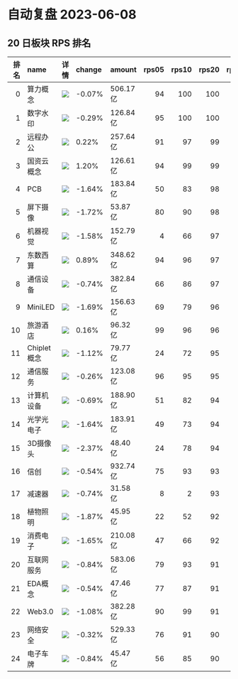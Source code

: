 # 自动复盘 2023-06-08
## 20 日板块 RPS 排名
|   排名 | name        | 详情                                                                                                | change   | amount   |   rps05 |   rps10 |   rps20 |   rps50 |   rps120 |   rps250 | volume      |
|-------:|:------------|:----------------------------------------------------------------------------------------------------|:---------|:---------|--------:|--------:|--------:|--------:|---------:|---------:|:------------|
|      0 | 算力概念    | ![](https://sykent-blog-image.oss-cn-beijing.aliyuncs.com/quant/image/2023/6/1686213429454-tmp.jpg) | -0.07%   | 506.17亿 |      94 |     100 |     100 |     100 |        0 |        0 | 2022.43万手 |
|      1 | 数字水印    | ![](https://sykent-blog-image.oss-cn-beijing.aliyuncs.com/quant/image/2023/6/1686213430575-tmp.jpg) | -0.29%   | 126.84亿 |      95 |     100 |     100 |      91 |        0 |        0 | 733.96万手  |
|      2 | 远程办公    | ![](https://sykent-blog-image.oss-cn-beijing.aliyuncs.com/quant/image/2023/6/1686213431624-tmp.jpg) | 0.22%    | 257.64亿 |      91 |      97 |      99 |      86 |       98 |       98 | 1450.80万手 |
|      3 | 国资云概念  | ![](https://sykent-blog-image.oss-cn-beijing.aliyuncs.com/quant/image/2023/6/1686213432621-tmp.jpg) | 1.20%    | 126.61亿 |      94 |      99 |      99 |      71 |       98 |      100 | 743.95万手  |
|      4 | PCB         | ![](https://sykent-blog-image.oss-cn-beijing.aliyuncs.com/quant/image/2023/6/1686213433572-tmp.jpg) | -1.64%   | 183.84亿 |      50 |      83 |      98 |      70 |       78 |       82 | 1022.86万手 |
|      5 | 屏下摄像    | ![](https://sykent-blog-image.oss-cn-beijing.aliyuncs.com/quant/image/2023/6/1686213434505-tmp.jpg) | -1.72%   | 53.87亿  |      80 |      90 |      98 |      42 |       84 |       59 | 784.00万手  |
|      6 | 机器视觉    | ![](https://sykent-blog-image.oss-cn-beijing.aliyuncs.com/quant/image/2023/6/1686213435605-tmp.jpg) | -1.58%   | 152.79亿 |       4 |      66 |      97 |      83 |       95 |       99 | 698.77万手  |
|      7 | 东数西算    | ![](https://sykent-blog-image.oss-cn-beijing.aliyuncs.com/quant/image/2023/6/1686213436473-tmp.jpg) | 0.89%    | 348.62亿 |      94 |      96 |      97 |      96 |       99 |       98 | 2140.41万手 |
|      8 | 通信设备    | ![](https://sykent-blog-image.oss-cn-beijing.aliyuncs.com/quant/image/2023/6/1686213437523-tmp.jpg) | -0.74%   | 382.84亿 |      66 |      86 |      97 |      94 |       88 |       90 | 1637.38万手 |
|      9 | MiniLED     | ![](https://sykent-blog-image.oss-cn-beijing.aliyuncs.com/quant/image/2023/6/1686213438455-tmp.jpg) | -1.69%   | 156.63亿 |      69 |      79 |      96 |      78 |       81 |       77 | 1634.66万手 |
|     10 | 旅游酒店    | ![](https://sykent-blog-image.oss-cn-beijing.aliyuncs.com/quant/image/2023/6/1686213439586-tmp.jpg) | 0.16%    | 96.32亿  |      99 |      96 |      96 |      84 |       56 |       84 | 552.08万手  |
|     11 | Chiplet概念 | ![](https://sykent-blog-image.oss-cn-beijing.aliyuncs.com/quant/image/2023/6/1686213440590-tmp.jpg) | -1.12%   | 79.77亿  |      24 |      72 |      95 |      45 |       91 |        0 | 309.31万手  |
|     12 | 通信服务    | ![](https://sykent-blog-image.oss-cn-beijing.aliyuncs.com/quant/image/2023/6/1686213441738-tmp.jpg) | -0.26%   | 123.08亿 |      96 |      95 |      95 |      93 |       91 |       90 | 1193.74万手 |
|     13 | 计算机设备  | ![](https://sykent-blog-image.oss-cn-beijing.aliyuncs.com/quant/image/2023/6/1686213442935-tmp.jpg) | -0.69%   | 188.90亿 |      51 |      82 |      94 |      81 |       89 |       88 | 929.37万手  |
|     14 | 光学光电子  | ![](https://sykent-blog-image.oss-cn-beijing.aliyuncs.com/quant/image/2023/6/1686213443970-tmp.jpg) | -1.64%   | 183.91亿 |      49 |      73 |      94 |      71 |       83 |       77 | 1898.40万手 |
|     15 | 3D摄像头    | ![](https://sykent-blog-image.oss-cn-beijing.aliyuncs.com/quant/image/2023/6/1686213445210-tmp.jpg) | -2.37%   | 48.40亿  |      24 |      78 |      94 |      35 |       70 |       33 | 436.94万手  |
|     16 | 信创        | ![](https://sykent-blog-image.oss-cn-beijing.aliyuncs.com/quant/image/2023/6/1686213446175-tmp.jpg) | -0.54%   | 932.74亿 |      75 |      93 |      93 |      88 |       96 |        0 | 5109.66万手 |
|     17 | 减速器      | ![](https://sykent-blog-image.oss-cn-beijing.aliyuncs.com/quant/image/2023/6/1686213447234-tmp.jpg) | -0.74%   | 31.58亿  |       8 |       2 |      93 |      57 |       62 |        0 | 247.77万手  |
|     18 | 植物照明    | ![](https://sykent-blog-image.oss-cn-beijing.aliyuncs.com/quant/image/2023/6/1686213448258-tmp.jpg) | -1.87%   | 45.95亿  |      22 |      52 |      92 |      65 |       76 |       69 | 367.51万手  |
|     19 | 消费电子    | ![](https://sykent-blog-image.oss-cn-beijing.aliyuncs.com/quant/image/2023/6/1686213449470-tmp.jpg) | -1.65%   | 210.08亿 |      47 |      66 |      92 |      41 |       70 |       73 | 1160.23万手 |
|     20 | 互联网服务  | ![](https://sykent-blog-image.oss-cn-beijing.aliyuncs.com/quant/image/2023/6/1686213450799-tmp.jpg) | -0.84%   | 583.06亿 |      79 |      93 |      91 |      82 |       94 |       96 | 3316.58万手 |
|     21 | EDA概念     | ![](https://sykent-blog-image.oss-cn-beijing.aliyuncs.com/quant/image/2023/6/1686213451755-tmp.jpg) | -0.54%   | 47.46亿  |      77 |      87 |      91 |      93 |       85 |       76 | 173.14万手  |
|     22 | Web3.0      | ![](https://sykent-blog-image.oss-cn-beijing.aliyuncs.com/quant/image/2023/6/1686213452737-tmp.jpg) | -1.08%   | 382.28亿 |      90 |      99 |      91 |      97 |      100 |        0 | 2387.22万手 |
|     23 | 网络安全    | ![](https://sykent-blog-image.oss-cn-beijing.aliyuncs.com/quant/image/2023/6/1686213453690-tmp.jpg) | -0.32%   | 529.33亿 |      76 |      91 |      90 |      62 |       92 |       95 | 3397.54万手 |
|     24 | 电子车牌    | ![](https://sykent-blog-image.oss-cn-beijing.aliyuncs.com/quant/image/2023/6/1686213454856-tmp.jpg) | -0.84%   | 45.47亿  |      56 |      85 |      90 |      72 |       89 |       93 | 334.80万手  |